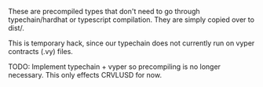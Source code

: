 These are precompiled types that don't need to go through typechain/hardhat or
typescript compilation. They are simply copied over to dist/.

This is temporary hack, since our typechain does not currently run on vyper
contracts (.vy) files.

TODO: Implement typechain + vyper so precompiling is no longer necessary. This
only effects CRVLUSD for now.